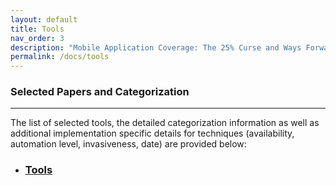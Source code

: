 ```yaml
---
layout: default
title: Tools
nav_order: 3
description: "Mobile Application Coverage: The 25% Curse and Ways Forward"
permalink: /docs/tools
---
```


### Selected Papers and Categorization

---

The list of selected tools, the detailed categorization information as well as additional implementation specific details for techniques (availability, automation level, invasiveness, date) are provided below:

* ### [Tools](../assets/data/ToolCategorization.xlsx)